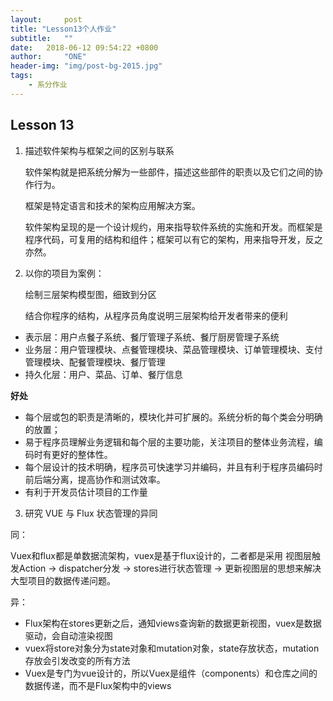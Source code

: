 ```yaml
---
layout:     post
title: "Lesson13个人作业"
subtitle:   ""
date:   2018-06-12 09:54:22 +0800
author:     "ONE"
header-img: "img/post-bg-2015.jpg"
tags:
    - 系分作业
---
```


## Lesson 13

1. 描述软件架构与框架之间的区别与联系

   软件架构就是把系统分解为一些部件，描述这些部件的职责以及它们之间的协作行为。

   框架是特定语言和技术的架构应用解决方案。

   软件架构呈现的是一个设计规约，用来指导软件系统的实施和开发。而框架是程序代码，可复用的结构和组件；框架可以有它的架构，用来指导开发，反之亦然。

2. 以你的项目为案例：

   绘制三层架构模型图，细致到分区

   结合你程序的结构，从程序员角度说明三层架构给开发者带来的便利

* 表示层：用户点餐子系统、餐厅管理子系统、餐厅厨房管理子系统
* 业务层：用户管理模块、点餐管理模块、菜品管理模块、订单管理模块、支付管理模块、配餐管理模块、餐厅管理
* 持久化层：用户、菜品、订单、餐厅信息

**好处**

- 每个层或包的职责是清晰的，模块化并可扩展的。系统分析的每个类会分明确的放置；
- 易于程序员理解业务逻辑和每个层的主要功能，关注项目的整体业务流程，编码时有更好的整体性。
- 每个层设计的技术明确，程序员可快速学习并编码，并且有利于程序员编码时前后端分离，提高协作和测试效率。
- 有利于开发员估计项目的工作量

3. 研究 VUE 与 Flux 状态管理的异同

同：

Vuex和flux都是单数据流架构，vuex是基于flux设计的，二者都是采用 视图层触发Action -> dispatcher分发 -> stores进行状态管理 -> 更新视图层的思想来解决大型项目的数据传递问题。

异：

* Flux架构在stores更新之后，通知views查询新的数据更新视图，vuex是数据驱动，会自动渲染视图
* vuex将store对象分为state对象和mutation对象，state存放状态，mutation存放会引发改变的所有方法
* Vuex是专门为vue设计的，所以Vuex是组件（components）和仓库之间的数据传递，而不是Flux架构中的views